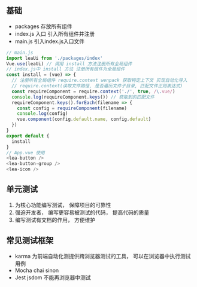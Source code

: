 ## 基础
* packages 存放所有组件 
* index.js 入口 引入所有组件并注册
* main.js 引入index.js入口文件
```js
// main.js
import leaUi from './packages/index'
Vue.use(leaUi) // 调用 install 方法注册所有全局组件
// index.js中 install 方法 注册所有组件为全局组件
const install = (vue) => {
  // 注册所有全局组件 require.context wenpack 获取特定上下文 实现自动化导入
  // require.context(读取文件路径, 是否遍历文件子目录, 匹配文件正则表达式)
  const requireComponent = require.context('./', true, /\.vue/)
  console.log(requireComponent.keys()) // 获取到的匹配文件
  requireComponent.keys().forEach(filename => {
    const config = requireComponent(filename)
    console.log(config)
    vue.component(config.default.name, config.default)
  })
}
export default {
  install
}
// App.vue 使用
<lea-button />
<lea-button-group />
<lea-icon />
``` 

## 单元测试
1. 为核心功能编写测试， 保障项目的可靠性
2. 强迫开发者， 编写更容易被测试的代码， 提高代码的质量
3. 编写测试有文档的作用， 方便维护

## 常见测试框架
* karma 为前端自动化测提供跨浏览器测试的工具， 可以在浏览器中执行测试用例
* Mocha chai sinon
* Jest jsdom 不能再浏览器中测试